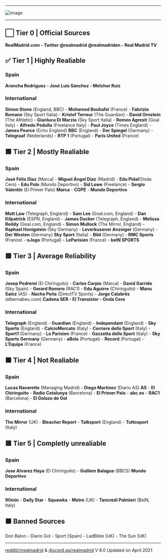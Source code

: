__________

![image](https://user-images.githubusercontent.com/82177200/114949931-ed1c9d80-9e06-11eb-9cd2-472a4bec251d.png)

__________


## ⬜ Tier 0 | Official Sources

**RealMadrid.com - Twitter @realmadrid @realmadriden - Real Madrid TV**


## ✅ Tier 1 | Highly Realiable

### Spain

**Arancha Rodriguez - José Luis Sánchez - Melchor Ruiz**

### International

**Simon Stone** (England, BBC) - **Mohamed Bouhafsi** (France) - **Fabrizio Romano** (Sky Sport Italia) - **Kristof Terreur** (The Guardian) - **David Ornstein** (The Athletic) - **Gianluca Di Marzio** (Sky Sport Italia) - **Romeo Agresti** (Goal Italy) - **Alfredo Pedulla** (Freelance Italy) - **Paul Joyce** (Times England) - **James Pearce** (Echo England)
**BBC** (England) - **Der Spiegel** (Germany) - **Telegraaf** (Nederlands) - **RTP 1** (Portugal) - **Paris United** (France)


## 🟩 Tier 2 | Mostly Realiable

### Spain

**José Félix Díaz** (Marca) - **Miguel Ángel Díaz** (Madrid) - **Edu Pidal**(Onda Cero) - **Edu Polo** (Mundo Deportivo) - **Sid Lowe** (Freelance) - **Sergio Valentin** (El Primer Palo)
**Marca** -	**COPE** - **Mundo Deportivo**

### International

**Matt Law** (Telegraph, England) - **Sam Lee** (Goal.com, England) - **Dan Kilpatrick** (ESPN, England) - **James Ducker** (Telegraph, England) - **Melissa Reddy** (Goal.com, England) - **Simon Mullock** (The Mirror, England) - **Raphael Honigstein** (Sky Germany) - **Leverkusener Anzeiger** (Germany) - **Der Westen** (Germany)
**Sky Sport** (Italia) - **Bild** (Germany) - **RMC Sports** (France) - **oJogo** (Portugal) - **LeParisien** (France) - **beIN SPORTS**


## 🟨 Tier 3 | Average Reliability

### Spain

**Josep Pedrerol** (El Chiringuito) - **Carlos Carpio** (Marca) - **David Garrido** (Sky Spain) - **Gerard Romero** (RAC1) - **Edu Aguirre** (Chiringuito) - **Manu Sainz** (AS) - **Nacho Peña** (DirectTV Sports) - **Jorge Calabrés** (elbernabeu.com)
**Cadena SER - El Transistor - Onda Cero**

### International

**Telegraph** (England) - **Guardian** (England) - **Independant** (England) - **Sky Sports** (England) - **CalcioMercato** (Italy) - **Corriere dello Sport** (Italy) - **Sport1** (Germany) - **Le Parisien** (France) - **Gazzetta dello Sport** (Italy) - **Sky Sports Germany** (Germany) - **aBola** (Portugal) - **Record** (Portugal) - **L’Equipe** (France)


## 🟧 Tier 4 | Not Realiable

### Spain

**Lucas Navarette** (Managing Madrid) - **Diego Martinez** (Diario AS)
**AS** - **El Chiringuito** - **Radio Catalunya** (Barcelona) - **El Primer Palo** - **abc.es** - **RAC1** (Barcelona) - **El Golazo de Gol**

### International

**The Mirror** (UK) - **Bleacher Report** - **Talksport** (England) - **Tuttosport** (Italy)


## 🟥 Tier 5 | Completly unrealiable

### Spain

**Jose Alvarez Haya** (El Chiringuito) - **Guillem Balague** (BBC5)
**Mundo Deportivo**

### International

**90min** - **Daily Star** - **Squawka** - **Metro** (UK) - **Tancredi Palmieri** (BeIN, Italy)


## ⬛ Banned Sources


Don Balon - Diario Gol - Sport (Spain) - LadBible (UK) - The Sun (UK)


__________

[reddit/r/realmadrid](https://www.reddit.com/r/realmadrid) & [discord.gg/realmadrid](https://discord.com/invite/RealMadrid)
V 6.0 Updated on April 2021
